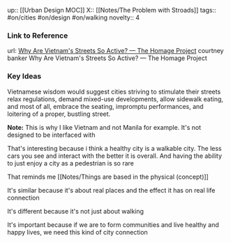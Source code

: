 up:: [[Urban Design MOC]]
X:: [[Notes/The Problem with Stroads]]
tags:: #on/cities #on/design #on/walking 
novelty:: 4

### Link to Reference
url: [Why Are Vietnam's Streets So Active? — The Homage Project](https://www.homageproject.org/southeastasia/why-are-vietnams-streets-so-active)
courtney banker
Why Are Vietnam's Streets So Active? — The Homage Project

### Key Ideas

Vietnamese wisdom would suggest cities striving to stimulate their streets relax regulations, demand mixed-use developments, allow sidewalk eating, and most of all, embrace the seating, impromptu performances, and loitering of a proper, bustling street.

**Note:** This is why I like Vietnam and not Manila for example. It's not designed to be interfaced with

That's interesting because i think a healthy city is a walkable city. The less cars you see and interact with the better it is overall. And having the ability to just enjoy a city as a pedestrian is so rare

That reminds me [[Notes/Things are based in the physical (concept)]]

It's similar because it's about real places and the effect it has on real life connection

It's different because it's not just about walking

It's important because if we are to form communities and live healthy and happy lives, we need this kind of city connection